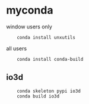# myconda


window users only

        conda install unxutils

all users

        conda install conda-build

## io3d

        conda skeleton pypi io3d
        conda build io3d
